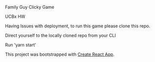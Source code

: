Family Guy Clicky Game

UCBx HW

Having Issues with deployment, to run this game please clone this repo.

Direct yourself to the locally cloned repo from your CLI

Run 'yarn start'

This project was bootstrapped with [Create React App](https://github.com/facebookincubator/create-react-app).
